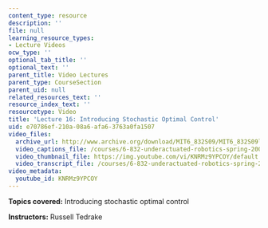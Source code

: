 ```yaml
---
content_type: resource
description: ''
file: null
learning_resource_types:
- Lecture Videos
ocw_type: ''
optional_tab_title: ''
optional_text: ''
parent_title: Video Lectures
parent_type: CourseSection
parent_uid: null
related_resources_text: ''
resource_index_text: ''
resourcetype: Video
title: 'Lecture 16: Introducing Stochastic Optimal Control'
uid: e70786ef-210a-08a6-afa6-3763a0fa1507
video_files:
  archive_url: http://www.archive.org/download/MIT6_832S09/MIT6_832S09lec16_300k.mp4
  video_captions_file: /courses/6-832-underactuated-robotics-spring-2009/d9b0f2a329b95a048940c50d87e2b9d9_KNRMz9YPCOY.vtt
  video_thumbnail_file: https://img.youtube.com/vi/KNRMz9YPCOY/default.jpg
  video_transcript_file: /courses/6-832-underactuated-robotics-spring-2009/aa314c2b4d7f80cb98938d3ef5bb1e4f_KNRMz9YPCOY.pdf
video_metadata:
  youtube_id: KNRMz9YPCOY
---
```


**Topics covered:** Introducing stochastic optimal control

**Instructors:** Russell Tedrake